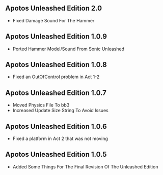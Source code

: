 ## Apotos Unleashed Edition 2.0

- Fixed Damage Sound For The Hammer

## Apotos Unleashed Edition 1.0.9

- Ported Hammer Model/Sound From Sonic Unleashed


## Apotos Unleashed Edition 1.0.8

- Fixed an OutOfControl problem in Act 1-2

## Apotos Unleashed Edition 1.0.7

- Moved Physics File To bb3 
- Increased Update Size String To Avoid Issues


## Apotos Unleashed Edition 1.0.6

- Fixed a platform in Act 2 that was not moving

## Apotos Unleashed Edition 1.0.5

- Added Some Things For The Final Revision Of The Unleashed Edition